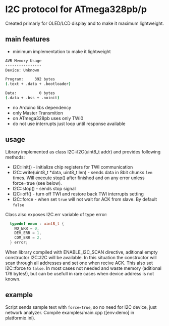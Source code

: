 # I2C protocol for ATmega328pb/p

Created primarly for OLED/LCD display and to make it maximum lightweight.

## main features

- minimum implementation to make it lightweight

```bash
AVR Memory Usage
----------------
Device: Unknown

Program:     392 bytes
(.text + .data + .bootloader)

Data:          0 bytes
(.data + .bss + .noinit)
```

- no Arduino libs dependency
- only Master Transmition
- on ATmega328pb uses only TWI0
- do not use interrupts just loop until response available

## usage

Library implemented as class I2C::I2C(uint8_t addr) and provides following methods:

- I2C::init() - initialize chip registers for TWI communication
- I2C::write(uint8_t *data, uint8_t len) - sends data in 8bit chunks `len` times.
Will execute stop() after finished and on any error unless force=true (see below).
- I2C::stop() - sends stop signal
- I2C::off() - turn off TWI and restore back TWI interrupts setting
- I2C::force - when set `true` will not wait for ACK from slave. By default `false`

Class also exposes I2C.err variable of type error:

```cpp
  typedef enum : uint8_t {
    NO_ERR = 0,
    DEV_ERR = 1,
    COM_ERR = 2,
  } error;
```

When library compiled with ENABLE_I2C_SCAN directive, aditional empty
constructor I2C::I2C will be available. In this situation the constructor will scan
through all addresses and set one when recive ACK. This also set I2C::force to `false`.
In most cases not needed and waste memory (aditional 176 bytes!), but can be
usefull in rare cases when device address is not known.

## example

Script sends sample text with `force=true`, so no need for I2C device, just network analyzer.
Compile examples/main.cpp ([env:demo] in platformio.ini).
